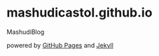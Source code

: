 # mashudicastol.github.io
MashudiBlog

powered by [GitHub Pages](http://pages.github.com) and [Jekyll](http://jekyllrb.com/)
